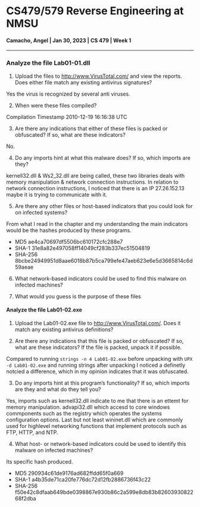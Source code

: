 # CS479/579 Reverse Engineering at NMSU
#### Camacho, Angel | Jan 30, 2023 | CS 479 | Week 1
---
### Analyze the file Lab01-01.dll

1. Upload the files to http://www.VirusTotal.com/ and view the reports. Does either file match any existing antivirus signatures?

Yes the virus is recognized by several anti viruses.

2. When were these files compiled?

Compilation Timestamp 2010-12-19 16:16:38 UTC

3. Are there any indications that either of these files is packed or obfuscated? If so, what are these indicators?

No.

4. Do any imports hint at what this malware does? If so, which imports are they?

kernell32.dll & Ws2_32.dll are being called, these two libraries deals with memory manipulation & network connection instructions. In relation to network connection instructions, I noticed that there is an IP 27.26.152.13 maybe it is trying to communicate with it.


5. Are there any other files or host-based indicators that you could look for on infected systems?

From what I read in the chapter and my understanding the main indicators would be the hashes produced by these programs.
- MD5 ae4ca70697df5506bc610172cfc288e7
- SHA-1 31e8a82e497058ff14049cf283b337ec51504819
- SHA-256 8bcbe24949951d8aae6018b87b5ca799efe47aeb623e6e5d3665814c6d59aeae 

6. What network-based indicators could be used to find this malware on infected machines?

7. What would you guess is the purpose of these files

#### Analyze the file Lab01-02.exe

1. Upload the Lab01-02.exe file to http://www.VirusTotal.com/. Does it match any existing antivirus definitions?

2. Are there any indications that this file is packed or obfuscated? If so,
what are these indicators? If the file is packed, unpack it if possible.

Compared to running ```strings -n 4 Lab01-02.exe``` before unpacking with ```UPX -d Lab01-02.exe``` and running strings after unpacking I noticed a definetly notcied a difference, which in my opinion indicates that it was obfuscated. 

3. Do any imports hint at this program’s functionality? If so, which imports are they and what do they tell you?

Yes, imports such as kernell32.dll indicate to me that there is an ettemt for memory manipulation. advapi32.dll which accesd to core windows commponents such as the registry which operates the systems configuration options. Last but not least wininet.dll which are commonly used for highlevel networking functions that implement protocols such as FTP, HTTP, and NTP.


4. What host- or network-based indicators could be used to identify this malware on infected machines?

Its specific hash produced.
- MD5 290934c61de9176ad682ffdd65f0a669
- SHA-1 a4b35de71ca20fe776dc72d12fb2886736f43c22
- SHA-256 f50e42c8dfaab649bde0398867e930b86c2a599e8db83b8260393082268f2dba